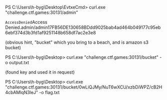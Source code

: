 PS C:\Users\h-byg\Desktop\EvtxeCmd> curl.exe "challenge.ctf.games:30131/admin"
<?xml version="1.0" encoding="UTF-8"?>
<Error><Code>AccessDenied</Code><Message>Access Denied.</Message><BucketName>admin</BucketName><Resource>/admin</Resource><RequestId>17FB56DE130658BD</RequestId><HostId>dd9025bab4ad464b049177c95eb6ebf374d3b3fd1af9251148b658df7ac2e3e8</HostId></Error>

(obvious hint, "bucket" which you bring to a beach, and is amazon s3 bucket)

PS C:\Users\h-byg\Desktop> curl.exe "challenge.ctf.games:30131/bucket" -o output.txt

(found key and used it in request)

PS C:\Users\h-byg\Desktop> curl.exe "challenge.ctf.games:30131/bucket/0wLiQJMy/NuT6wXCU/xzbDiWPZ/cB2H4cbAMlqN3leJ" -o flag.txt